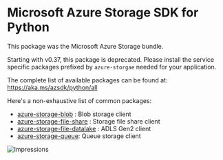 # Microsoft Azure Storage SDK for Python

This package was the Microsoft Azure Storage bundle.

Starting with v0.37, this package is deprecated. Please install the service specific packages prefixed by `azure-storgae` needed for your application.

The complete list of available packages can be found at:
https://aka.ms/azsdk/python/all

Here's a non-exhaustive list of common packages:

-  [azure-storage-blob](https://pypi.org/project/azure-storage-blob) : Blob storage client
- [azure-storage-file-share](https://pypi.org/project/azure-storage-file-share) : Storage file share client
- [azure-storage-file-datalake](https://pypi.org/project/azure-storage-file-datalake) : ADLS Gen2 client
- [azure-storage-queue](https://pypi.org/project/azure-storage-queue): Queue storage client

![Impressions](https://azure-sdk-impressions.azurewebsites.net/api/impressions/azure-sdk-for-python%2Fazure%2FREADME.png)
